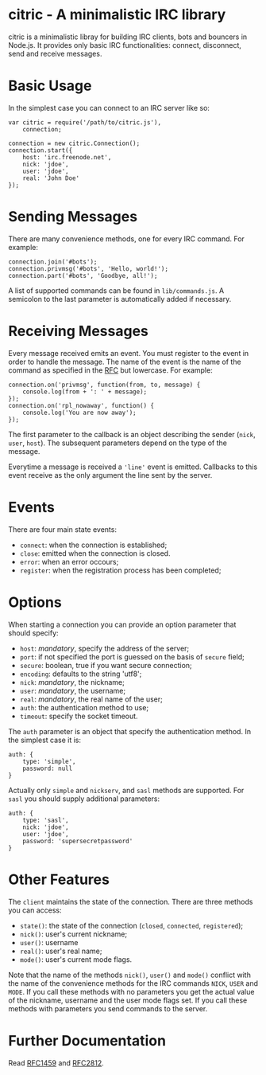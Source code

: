 citric - A minimalistic IRC library
======
citric is a minimalistic libray for building IRC clients, bots and bouncers in Node.js.
It provides only basic IRC functionalities: connect, disconnect, send and receive
messages.

Basic Usage
======
In the simplest case you can connect to an IRC server like so:

    var citric = require('/path/to/citric.js'),
        connection;

    connection = new citric.Connection();
    connection.start({
        host: 'irc.freenode.net',
        nick: 'jdoe',
        user: 'jdoe',
        real: 'John Doe'
    });

Sending Messages
======
There are many convenience methods, one for every IRC command. For example:

    connection.join('#bots');
    connection.privmsg('#bots', 'Hello, world!');
    connection.part('#bots', 'Goodbye, all!');

A list of supported commands can be found in `lib/commands.js`. A semicolon to the last
parameter is automatically added if necessary.

Receiving Messages
======
Every message received emits an event. You must register to the event in order to
handle the message. The name of the event is the name of the command as specified in
the [RFC](https://tools.ietf.org/html/rfc2812) but lowercase. For example:

    connection.on('privmsg', function(from, to, message) {
        console.log(from + ': ' + message);
    });
    connection.on('rpl_nowaway', function() {
        console.log('You are now away');
    });

The first parameter to the callback is an object describing the sender (`nick`, `user`,
`host`). The subsequent parameters depend on the type of the message.

Everytime a message is received a `'line'` event is emitted. Callbacks to this event
receive as the only argument the line sent by the server.

Events
======
There are four main state events:

* `connect`: when the connection is established;
* `close`: emitted when the connection is closed.
* `error`: when an error occours;
* `register`: when the registration process has been completed;

Options
======
When starting a connection you can provide an option parameter that should specify:

* `host`: _mandatory_, specify the address of the server;
* `port`: if not specified the port is guessed on the basis of `secure` field;
* `secure`: boolean, true if you want secure connection;
* `encoding`: defaults to the string 'utf8';
* `nick`: _mandatory_, the nickname;
* `user`: _mandatory_, the username;
* `real`: _mandatory_, the real name of the user;
* `auth`: the authentication method to use;
* `timeout`: specify the socket timeout.

The `auth` parameter is an object that specify the authentication method. In the simplest
case it is:

    auth: {
        type: 'simple',
        password: null
    }

Actually only `simple` and `nickserv`, and `sasl` methods are supported. For `sasl` you
should supply additional parameters:

    auth: {
        type: 'sasl',
        nick: 'jdoe',
        user: 'jdoe',
        password: 'supersecretpassword'
    }

Other Features
======
The `client` maintains the state of the connection. There are three methods you can access:

* `state()`: the state of the connection (`closed`, `connected`, `registered`);
* `nick()`: user's current nickname;
* `user()`: username
* `real()`: user's real name;
* `mode()`: user's current mode flags.

Note that the name of the methods `nick()`, `user()` and `mode()` conflict with the name of
the convenience methods for the IRC commands `NICK`, `USER` and `MODE`. If you call these
methods with no parameters you get the actual value of the nickname, username and the user
mode flags set. If you call these methods with parameters you send commands to the server.

Further Documentation
======
Read [RFC1459](http://tools.ietf.org/html/rfc1459.html) and [RFC2812](https://tools.ietf.org/html/rfc2812).